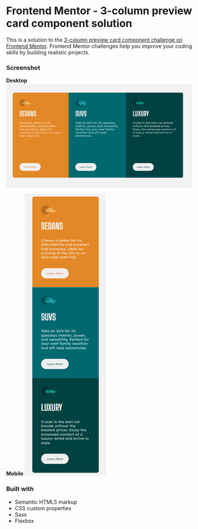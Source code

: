 # Frontend Mentor - 3-column preview card component solution

This is a solution to the [3-column preview card component challenge on Frontend Mentor](https://www.frontendmentor.io/challenges/3column-preview-card-component-pH92eAR2-). Frontend Mentor challenges help you improve your coding skills by building realistic projects. 


### Screenshot

**Desktop**
![Desktop](/Desktop.png)

**Mobile**
![Mobile](/Mobile.png)

### Built with

- Semantic HTML5 markup
- CSS custom properties
- Sass
- Flexbox
